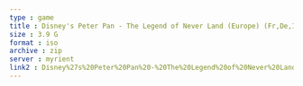 ```yaml
---
type : game
title : Disney's Peter Pan - The Legend of Never Land (Europe) (Fr,De,It,Nl,Pt)
size : 3.9 G
format : iso
archive : zip
server : myrient
link2 : Disney%27s%20Peter%20Pan%20-%20The%20Legend%20of%20Never%20Land%20%28Europe%29%20%28Fr%2CDe%2CIt%2CNl%2CPt%29
---
```

